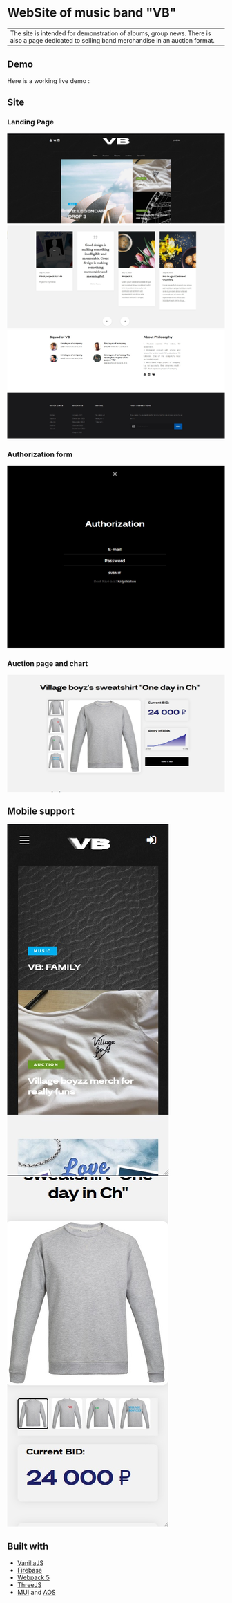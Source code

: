 # WebSite of music band "VB"
<table>
<tr>
<td>
  The site is intended for demonstration of albums, group news. There is also a page dedicated to selling band merchandise in an auction format.
</td>
</tr>
</table>


## Demo
Here is a working live demo : 

## Site

### Landing Page
![](https://github.com/babyobmyway/firstprojectofcompanyvb/blob/ae15ede9517c9d3edd53abf94912e4c5e157c533/src/assets/images/demo-1.jpg)
![](https://github.com/babyobmyway/firstprojectofcompanyvb/blob/ae15ede9517c9d3edd53abf94912e4c5e157c533/src/assets/images/demo-2.jpg)
![](https://github.com/babyobmyway/firstprojectofcompanyvb/blob/ae15ede9517c9d3edd53abf94912e4c5e157c533/src/assets/images/demo-3.jpg)


### Authorization form
![](https://github.com/babyobmyway/firstprojectofcompanyvb/blob/ae15ede9517c9d3edd53abf94912e4c5e157c533/src/assets/images/demo-5.jpg)

### Auction page and chart
![](https://github.com/babyobmyway/firstprojectofcompanyvb/blob/ae15ede9517c9d3edd53abf94912e4c5e157c533/src/assets/images/demo-4.jpg)



## Mobile support
![](https://github.com/babyobmyway/firstprojectofcompanyvb/blob/f5afe54900cae9c76d16d03ac2b8222aa40860ba/src/assets/images/mobiledemo-1.jpg)
![](https://github.com/babyobmyway/firstprojectofcompanyvb/blob/f5afe54900cae9c76d16d03ac2b8222aa40860ba/src/assets/images/mobiledemo-2.jpg)

## Built with 
- [VanillaJS](https://developer.mozilla.org/ru/docs/Web/JavaScript)
- [Firebase](http://firebase.google.com/)
- [Webpack 5](https://webpack.js.org/)
- [ThreeJS](https://threejs.org/)
- [MUI](https://mui.com/) and [AOS](https://michalsnik.github.io/aos/)
